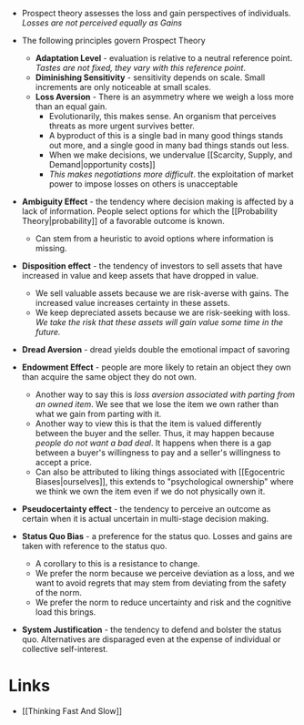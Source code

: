 * Prospect theory assesses the loss and gain perspectives of individuals. *Losses are not perceived equally as Gains*

* The following principles govern Prospect Theory
	* **Adaptation Level** - evaluation is relative to a neutral reference point. *Tastes are not fixed, they vary with this reference point*.
	* **Diminishing Sensitivity** - sensitivity depends on scale. Small increments are only noticeable at small scales.
	* **Loss Aversion** - There is an asymmetry where we weigh a loss more than an equal gain.
		* Evolutionarily, this makes sense. An organism that perceives threats as more urgent survives better.
		* A byproduct of this is a single bad in many good things stands out more, and a single good in many bad things stands out less.
		* When we make decisions, we undervalue [[Scarcity, Supply, and Demand|opportunity costs]]
		* *This makes negotiations more difficult*. the exploitation of market power to impose losses on others is unacceptable

* **Ambiguity Effect** - the tendency where decision making is affected by a lack of information. People select options for which the [[Probability Theory|probability]] of a favorable outcome is known.
	* Can stem from a heuristic to avoid options where information is missing.

* **Disposition effect** - the tendency of investors to sell assets that have increased in value and keep assets that have dropped in value.
	* We sell valuable assets because we are risk-averse with gains. The increased value increases certainty in these assets.
	* We keep depreciated assets because we are risk-seeking with loss. *We take the risk that these assets will gain value some time in the future.*

* **Dread Aversion** - dread yields double the emotional impact of savoring

* **Endowment Effect** - people are more likely to retain an object they own than acquire the same object they do not own. 
	* Another way to say this is *loss aversion associated with parting from an owned item*. We see that we lose the item we own rather than what we gain from parting with it.
	* Another way to view this is that the item is valued differently between the buyer and the seller. Thus, it may happen because *people do not want a bad deal*. It happens when there is a gap between a buyer's willingness to pay and a seller's willingness to accept a price.
	* Can also be attributed to liking things associated with [[Egocentric Biases|ourselves]], this extends to "psychological ownership" where we think we own the item even if we do not physically own it.

* **Pseudocertainty effect** - the tendency to perceive an outcome as certain when it is actual uncertain in multi-stage decision making.

* **Status Quo Bias** - a preference for the status quo. Losses and gains are taken with reference to the status quo. 
	* A corollary to this is a resistance to change.
	* We prefer the norm because we perceive deviation as a loss, and we want to avoid regrets that may stem from deviating from the safety of the norm.
	* We prefer the norm to reduce uncertainty and risk and the cognitive load this brings.

* **System Justification** - the tendency to defend and bolster the status quo. Alternatives are disparaged even at the expense of individual or collective self-interest.
# Links
* [[Thinking Fast And Slow]]